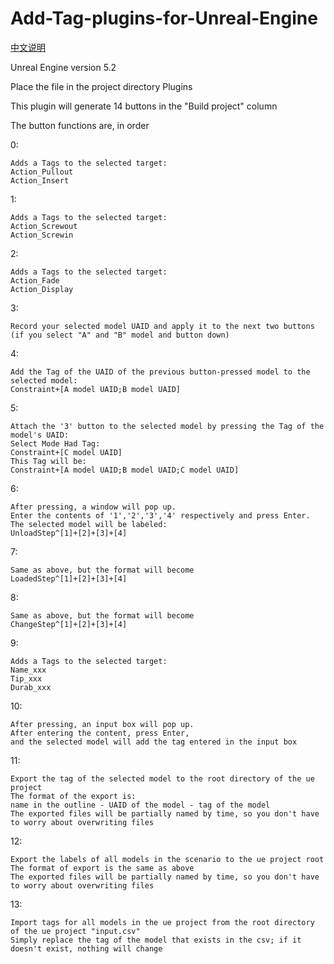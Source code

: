 # Add-Tag-plugins-for-Unreal-Engine

[中文说明](https://github.com/i12cu84/Add-Tag-plugins-for-Unreal-Engine-Cpp/blob/main/README(chin).md)

Unreal Engine version 5.2 

Place the file in the project directory Plugins

This plugin will generate 14 buttons in the "Build project" column

The button functions are, in order

0: 

	Adds a Tags to the selected target:
	Action_Pullout
	Action_Insert

1:

	Adds a Tags to the selected target:
	Action_Screwout
	Action_Screwin

2:

	Adds a Tags to the selected target:
	Action_Fade
	Action_Display

3:

	Record your selected model UAID and apply it to the next two buttons
	(if you select "A" and "B" model and button down)

4:

	Add the Tag of the UAID of the previous button-pressed model to the selected model:
	Constraint+[A model UAID;B model UAID]

5:

	Attach the '3' button to the selected model by pressing the Tag of the model's UAID:
	Select Mode Had Tag:
	Constraint+[C model UAID]
	This Tag will be:
	Constraint+[A model UAID;B model UAID;C model UAID]

6:

	After pressing, a window will pop up. 
	Enter the contents of '1','2','3','4' respectively and press Enter. 
	The selected model will be labeled:
	UnloadStep^[1]+[2]+[3]+[4]

7:

	Same as above, but the format will become
	LoadedStep^[1]+[2]+[3]+[4]

8:

	Same as above, but the format will become
	ChangeStep^[1]+[2]+[3]+[4]

9:

	Adds a Tags to the selected target:
	Name_xxx
	Tip_xxx
	Durab_xxx

10:

	After pressing, an input box will pop up. 
	After entering the content, press Enter, 
	and the selected model will add the tag entered in the input box

11:

	Export the tag of the selected model to the root directory of the ue project
	The format of the export is: 
	name in the outline - UAID of the model - tag of the model
	The exported files will be partially named by time, so you don't have to worry about overwriting files

12:

	Export the labels of all models in the scenario to the ue project root
	The format of export is the same as above
	The exported files will be partially named by time, so you don't have to worry about overwriting files

13:

	Import tags for all models in the ue project from the root directory of the ue project "input.csv"
	Simply replace the tag of the model that exists in the csv; if it doesn't exist, nothing will change
